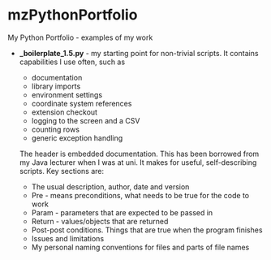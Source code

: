 # mzPythonPortfolio
My Python Portfolio - examples of my work

* **_boilerplate_1.5.py** - my starting point for non-trivial scripts.  It contains capabilities I use often, such as 
    * documentation
    * library imports
    * environment settings
    * coordinate system references
    * extension checkout
    * logging to the screen and a CSV
    * counting rows
    * generic exception handling

  The header is embedded documentation.  This has been borrowed from my Java lecturer when I was at uni.  It makes for useful, self-describing scripts. Key sections are:
  * The usual description, author, date and version
  * Pre - means preconditions, what needs to be true for the code to work
  * Param - parameters that are expected to be passed in
  * Return - values/objects that are returned
  * Post-post conditions. Things that are true when the program finishes
  * Issues and limitations 
  * My personal naming conventions for files and parts of file names
  
